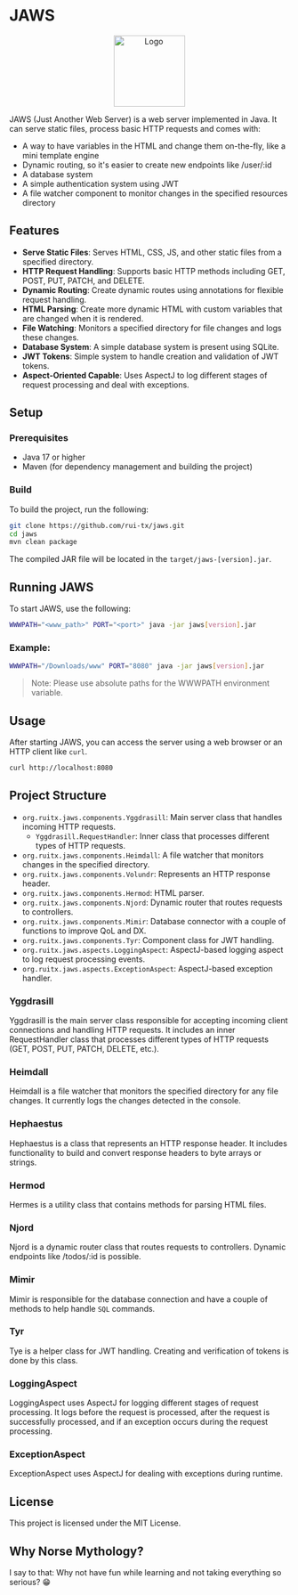 # JAWS

<div align="center">
<a href="https://github.com/rui-tx/jaws">
    <img src="https://openmoji.org/data/color/svg/1F988.svg" alt="Logo" width="128" height="128">
</a>
</div>

JAWS (Just Another Web Server) is a web server implemented in Java. It can serve static files, process
basic HTTP requests and comes with:

- A way to have variables in the HTML and change them on-the-fly, like a mini template engine
- Dynamic routing, so it's easier to create new endpoints like /user/:id
- A database system
- A simple authentication system using JWT
- A file watcher component to monitor changes in the specified resources directory

## Features

- **Serve Static Files**: Serves HTML, CSS, JS, and other static files from a specified directory.
- **HTTP Request Handling**: Supports basic HTTP methods including GET, POST, PUT, PATCH, and DELETE.
- **Dynamic Routing**: Create dynamic routes using annotations for flexible request handling.
- **HTML Parsing**: Create more dynamic HTML with custom variables that are changed when it is rendered.
- **File Watching**: Monitors a specified directory for file changes and logs these changes.
- **Database System**: A simple database system is present using SQLite.
- **JWT Tokens**: Simple system to handle creation and validation of JWT tokens.
- **Aspect-Oriented Capable**: Uses AspectJ to log different stages of request processing and deal with exceptions.

## Setup

### Prerequisites

- Java 17 or higher
- Maven (for dependency management and building the project)

### Build

To build the project, run the following:

```sh
git clone https://github.com/rui-tx/jaws.git
cd jaws
mvn clean package
```

The compiled JAR file will be located in the `target/jaws-[version].jar`.

## Running JAWS

To start JAWS, use the following:

```sh
WWWPATH="<www_path>" PORT="<port>" java -jar jaws[version].jar
```

### Example:

```sh
WWWPATH="/Downloads/www" PORT="8080" java -jar jaws[version].jar
```

> Note: Please use absolute paths for the WWWPATH environment variable.

## Usage

After starting JAWS, you can access the server using a web browser or an HTTP client like `curl`.

```sh
curl http://localhost:8080
```

## Project Structure

- `org.ruitx.jaws.components.Yggdrasill`: Main server class that handles incoming HTTP requests.
    - `Yggdrasill.RequestHandler`: Inner class that processes different types of HTTP requests.
- `org.ruitx.jaws.components.Heimdall`: A file watcher that monitors changes in the specified directory.
- `org.ruitx.jaws.components.Volundr`: Represents an HTTP response header.
- `org.ruitx.jaws.components.Hermod`: HTML parser.
- `org.ruitx.jaws.components.Njord`: Dynamic router that routes requests to controllers.
- `org.ruitx.jaws.components.Mimir`: Database connector with a couple of functions to improve QoL and DX.
- `org.ruitx.jaws.components.Tyr`: Component class for JWT handling.
- `org.ruitx.jaws.aspects.LoggingAspect`: AspectJ-based logging aspect to log request processing events.
- `org.ruitx.jaws.aspects.ExceptionAspect`: AspectJ-based exception handler.

### Yggdrasill

Yggdrasill is the main server class responsible for accepting incoming client connections and handling HTTP requests. It
includes an inner RequestHandler class that processes different types of HTTP requests (GET, POST, PUT, PATCH, DELETE,
etc.).

### Heimdall

Heimdall is a file watcher that monitors the specified directory for any file changes. It currently logs the changes
detected in the console.

### Hephaestus

Hephaestus is a class that represents an HTTP response header. It includes functionality to build and convert response
headers to byte arrays or strings.

### Hermod

Hermes is a utility class that contains methods for parsing HTML files.

### Njord

Njord is a dynamic router class that routes requests to controllers. Dynamic endpoints like /todos/:id is possible.

### Mimir

Mimir is responsible for the database connection and have a couple of methods to help handle ```SQL``` commands.

### Tyr

Tye is a helper class for JWT handling. Creating and verification of tokens is done by this class.

### LoggingAspect

LoggingAspect uses AspectJ for logging different stages of request processing. It logs before the request is processed,
after the request is successfully processed, and if an exception occurs during the request processing.

### ExceptionAspect

ExceptionAspect uses AspectJ for dealing with exceptions during runtime.

## License

This project is licensed under the MIT License.

## Why Norse Mythology?

I say to that: Why not have fun while learning and not taking everything so serious? 😁
